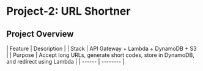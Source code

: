 # Project-2: URL Shortner

## Project Overview

| Feature | Description |
| Stack | API Gateway + Lambda + DynamoDB + S3 |
| Purpose | Accept long URLs, generate short codes, store in DynamoDB, and redirect using Lambda |
| ------ | -------- |
